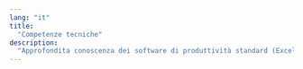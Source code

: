 ```yaml
---
lang: "it"
title:
  "Competenze tecniche"
description:
  "Approfondita conoscenza dei software di produttività standard (Excel, Word, Access, Power Point)<br /><br />Conoscenza di Autocad 2D Conoscenza di Qgis per analisi territoriale e urbana.<br /><br />Conoscenza di Epanet per la simulazione del comportamento idraulico e della qualità dell’acqua entro una rete di condotte in pressione.<br /><br />Approfondita conoscenza delle analisi chimiche di laboratorio,; la conoscenza è stata approfondita in particolare presso il laboratorio chimico-idraulico dell’Università delle Marche."
---
```

